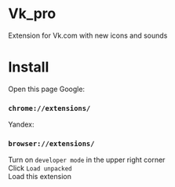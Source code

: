 # Vk_pro
Extension for Vk.com with new icons and sounds
# Install
Open this page
Google:
### `chrome://extensions/`
Yandex: 
### `browser://extensions/`
Turn on `developer mode` in the upper right corner  
Click `Load unpacked`   
Load this extension  
